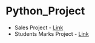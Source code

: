 # Python_Project
 + Sales Project - [Link](Expanded_data_with_more_features.csv)
 + Students Marks Project - [Link](Student_data)
